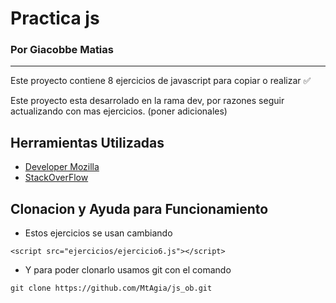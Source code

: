 # Practica js

### Por Giacobbe Matias 
____

Este proyecto contiene 8 ejercicios de javascript para copiar o realizar ✅

Este proyecto esta desarrolado en la rama dev, por razones seguir actualizando con mas ejercicios.
(poner adicionales)

## Herramientas Utilizadas
- [Developer Mozilla](https://developer.mozilla.org/es/)
- [StackOverFlow](https://stackoverflow.com/)

## Clonacion y Ayuda para Funcionamiento
- Estos ejercicios se usan cambiando 
 ```
<script src="ejercicios/ejercicio6.js"></script>
```
- Y para poder clonarlo usamos git con el comando
 ```
git clone https://github.com/MtAgia/js_ob.git
 ```


